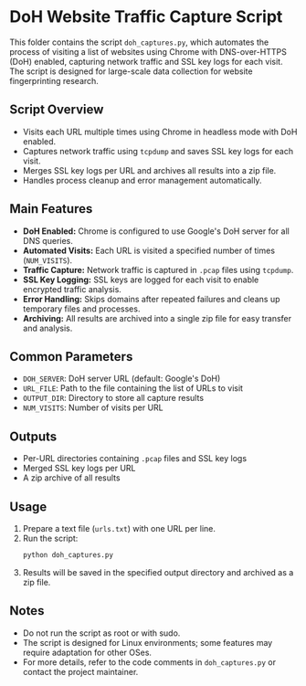 # DoH Website Traffic Capture Script

This folder contains the script `doh_captures.py`, which automates the process of visiting a list of websites using Chrome with DNS-over-HTTPS (DoH) enabled, capturing network traffic and SSL key logs for each visit. The script is designed for large-scale data collection for website fingerprinting research.

## Script Overview

- Visits each URL multiple times using Chrome in headless mode with DoH enabled.
- Captures network traffic using `tcpdump` and saves SSL key logs for each visit.
- Merges SSL key logs per URL and archives all results into a zip file.
- Handles process cleanup and error management automatically.

## Main Features

- **DoH Enabled:** Chrome is configured to use Google's DoH server for all DNS queries.
- **Automated Visits:** Each URL is visited a specified number of times (`NUM_VISITS`).
- **Traffic Capture:** Network traffic is captured in `.pcap` files using `tcpdump`.
- **SSL Key Logging:** SSL keys are logged for each visit to enable encrypted traffic analysis.
- **Error Handling:** Skips domains after repeated failures and cleans up temporary files and processes.
- **Archiving:** All results are archived into a single zip file for easy transfer and analysis.

## Common Parameters

- `DOH_SERVER`: DoH server URL (default: Google's DoH)
- `URL_FILE`: Path to the file containing the list of URLs to visit
- `OUTPUT_DIR`: Directory to store all capture results
- `NUM_VISITS`: Number of visits per URL

## Outputs

- Per-URL directories containing `.pcap` files and SSL key logs
- Merged SSL key logs per URL
- A zip archive of all results

## Usage

1. Prepare a text file (`urls.txt`) with one URL per line.
2. Run the script:
   ```bash
   python doh_captures.py
   ```
3. Results will be saved in the specified output directory and archived as a zip file.

## Notes

- Do not run the script as root or with sudo.
- The script is designed for Linux environments; some features may require adaptation for other OSes.
- For more details, refer to the code comments in `doh_captures.py` or contact the project maintainer.
